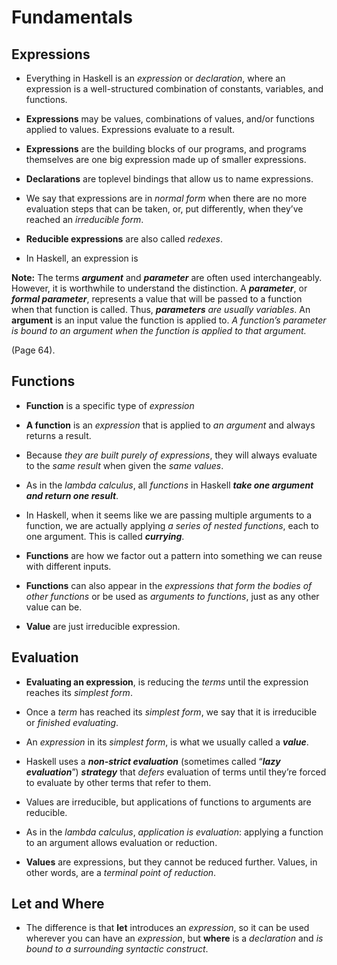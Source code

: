 # Fundamentals


## Expressions


- Everything in Haskell is an _expression_ or _declaration_, where an expression is a well-structured combination of constants, variables, and functions.


- **Expressions** may be values, combinations of values, and/or functions applied to values. Expressions evaluate to a result.


- **Expressions** are the building blocks of our programs, and programs themselves are one big expression made up of smaller expressions.


- **Declarations** are toplevel bindings that allow us to name expressions.


- We say that expressions are in _normal form_ when there are no more evaluation steps that can be taken, or, put differently, when they’ve reached an _irreducible form_.

- **Reducible expressions** are also called _redexes_.


- In Haskell, an expression is 


**Note:** The terms _**argument**_ and _**parameter**_ are often used interchangeably. However, it is worthwhile to understand the distinction. A _**parameter**_, or _**formal parameter**_, represents a value that will be passed to a function when that function is called. Thus, _**parameters** are usually variables_. An **argument** is an input value the function is applied to. _A function’s parameter is bound to an argument when the function is applied to that argument._

(Page 64).


## Functions


- **Function** is a specific type of _expression_


- **A function** is an _expression_ that is applied to _an argument_ and always returns a result. 


- Because _they are built purely of expressions_, they will always evaluate to the _same result_ when given the _same values_.



- As in the _lambda calculus_, all _functions_ in Haskell **_take one argument and return one result_**. 


- In Haskell, when it seems like we are passing multiple arguments to a function, we are actually applying _a series of nested functions_, each to one argument. This is called **_currying_**.


- **Functions** are how we factor out a pattern into something we can reuse with different inputs.


- **Functions** can also appear in the _expressions that form the bodies of other functions_ or be used as _arguments to functions_, just as any other value can be.


- **Value** are just irreducible expression.


## Evaluation


- **Evaluating an expression**, is reducing the _terms_ until the expression reaches its _simplest form_. 


- Once a _term_ has reached its _simplest form_, we say that it is irreducible or _finished evaluating_. 


- An _expression_ in its _simplest form_, is what we usually called a **_value_**.


- Haskell uses a **_non-strict evaluation_** (sometimes called “_**lazy evaluation**_”) **_strategy_** that _defers_ evaluation of terms until they’re forced to evaluate by other terms that refer to them.


- Values are irreducible, but applications of functions to arguments are reducible.


- As in the _lambda calculus_, _application is evaluation_: applying a function to an argument allows evaluation or reduction.


- **Values** are expressions, but they cannot be reduced further. Values, in other words, are a _terminal point of reduction_.


## Let and Where

- The difference is that **let** introduces an _expression_, so it can be used wherever you can have an _expression_, but **where** is a _declaration_ and _is bound to a surrounding syntactic construct_.






 
